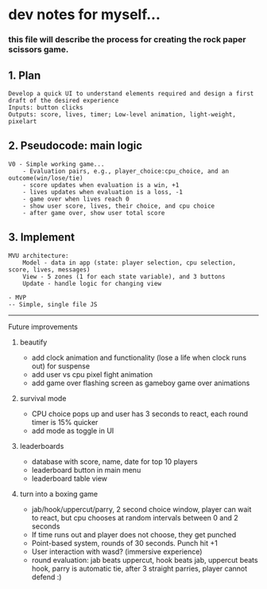 # dev notes for myself...
### this file will describe the process for creating the rock paper scissors game.

## 1. Plan
    Develop a quick UI to understand elements required and design a first draft of the desired experience
    Inputs: button clicks
    Outputs: score, lives, timer; Low-level animation, light-weight, pixelart

## 2. Pseudocode: main logic
    V0 - Simple working game...
        - Evaluation pairs, e.g., player_choice:cpu_choice, and an outcome(win/lose/tie)
        - score updates when evaluation is a win, +1
        - lives updates when evaluation is a loss, -1
        - game over when lives reach 0
        - show user score, lives, their choice, and cpu choice
        - after game over, show user total score
        
## 3. Implement
    MVU architecture:
        Model - data in app (state: player selection, cpu selection, score, lives, messages)
        View - 5 zones (1 for each state variable), and 3 buttons
        Update - handle logic for changing view

    - MVP
    -- Simple, single file JS
    

---
Future improvements
1. beautify
    - add clock animation and functionality (lose a life when clock runs out) for suspense
    - add user vs cpu pixel fight animation
    - add game over flashing screen as gameboy game over animations
        
2. survival mode
    - CPU choice pops up and user has 3 seconds to react, each round timer is 15% quicker
    - add mode as toggle in UI

3. leaderboards
    - database with score, name, date for top 10 players
    - leaderboard button in main menu
    - leaderboard table view
        
4. turn into a boxing game
    - jab/hook/uppercut/parry, 2 second choice window, player can wait to react, but cpu chooses at random intervals between 0 and 2 seconds
    - If time runs out and player does not choose, they get punched
    - Point-based system, rounds of 30 seconds. Punch hit +1
    - User interaction with wasd? (immersive experience)
    - round evaluation: jab beats uppercut, hook beats jab, uppercut beats hook, parry is automatic tie, after 3 straight parries, player cannot defend :)

